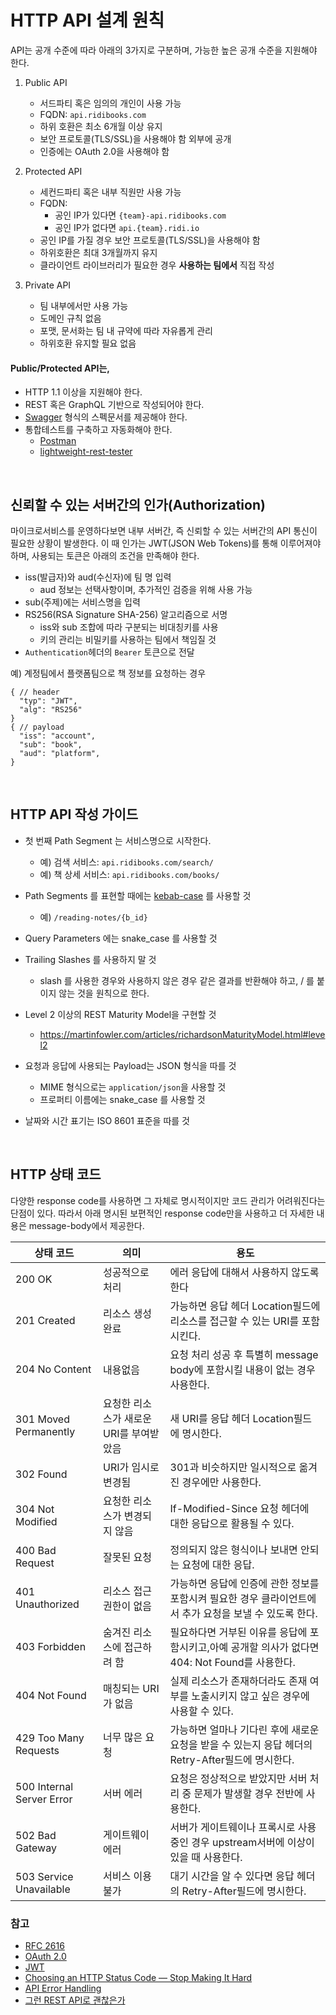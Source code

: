 # HTTP API 설계 원칙

API는 공개 수준에 따라 아래의 3가지로 구분하며, 가능한 높은 공개 수준을 지원해야 한다.

1. Public API

   - 서드파티 혹은 임의의 개인이 사용 가능
   - FQDN: `api.ridibooks.com`
   - 하위 호환은 최소 6개월 이상 유지
   - 보안 프로토콜(TLS/SSL)을 사용해야 함 외부에 공개
   - 인증에는 OAuth 2.0을 사용해야 함

2. Protected API

   - 세컨드파티 혹은 내부 직원만 사용 가능
   - FQDN:
     - 공인 IP가 있다면 `{team}-api.ridibooks.com`
     - 공인 IP가 없다면 `api.{team}.ridi.io`
   - 공인 IP를 가질 경우 보안 프로토콜(TLS/SSL)을 사용해야 함
   - 하위호환은 최대 3개월까지 유지
   - 클라이언트 라이브러리가 필요한 경우 **사용하는 팀에서** 직접 작성

3. Private API

   - 팀 내부에서만 사용 가능
   - 도메인 규칙 없음
   - 포맷, 문서화는 팀 내 규약에 따라 자유롭게 관리
   - 하위호환 유지할 필요 없음



#### Public/Protected API는,

- HTTP 1.1 이상을 지원해야 한다.
- REST 혹은 GraphQL 기반으로 작성되어야 한다.
- [Swagger](https://swagger.io/) 형식의 스펙문서를 제공해야 한다.
- 통합테스트를 구축하고 자동화해야 한다.
   - [Postman](https://www.getpostman.com/)
   - [lightweight-rest-tester](https://github.com/ridibooks/lightweight-rest-tester)


<br>


## 신뢰할 수 있는 서버간의 인가(Authorization)

마이크로서비스를 운영하다보면 내부 서버간, 즉 신뢰할 수 있는 서버간의 API 통신이 필요한 상황이 발생한다.
이 때 인가는 JWT(JSON Web Tokens)를 통해 이루어져야 하며, 사용되는 토큰은 아래의 조건을 만족해야 한다.

- iss(발급자)와 aud(수신자)에 팀 명 입력
  - aud 정보는 선택사항이며, 추가적인 검증을 위해 사용 가능
- sub(주제)에는 서비스명을 입력
- RS256(RSA Signature SHA-256) 알고리즘으로 서명
  - iss와 sub 조합에 따라 구분되는 비대칭키를 사용
  - 키의 관리는 비밀키를 사용하는 팀에서 책임질 것
- `Authentication`헤더의 `Bearer` 토큰으로 전달

예) 계정팀에서 플랫폼팀으로 책 정보를 요청하는 경우
```
{ // header
  "typ": "JWT",
  "alg": "RS256"
}
{ // payload
  "iss": "account",
  "sub": "book",
  "aud": "platform",
}
```


<br>

## HTTP API 작성 가이드

- 첫 번째 Path Segment 는 서비스명으로 시작한다.
   - 예) 검색 서비스: ```api.ridibooks.com/search/```
   - 예) 책 상세 서비스: ```api.ridibooks.com/books/```
 
- Path Segments 를 표현할 때에는 [kebab-case](https://en.wikipedia.org/wiki/Letter_case#Special_case_styles) 를 사용할 것
   - 예) ```/reading-notes/{b_id}```
   
- Query Parameters 에는 snake_case 를 사용할 것
 
- Trailing Slashes 를 사용하지 말 것
   - slash 를 사용한 경우와 사용하지 않은 경우 같은 결과를 반환해야 하고, / 를 붙이지 않는 것을 원칙으로 한다.
   
- Level 2 이상의 REST Maturity Model을 구현할 것
   - https://martinfowler.com/articles/richardsonMaturityModel.html#level2

- 요청과 응답에 사용되는 Payload는 JSON 형식을 따를 것
   - MIME 형식으로는 ```application/json```을 사용할 것
   - 프로퍼티 이름에는 snake_case 를 사용할 것
    
- 날짜와 시간 표기는 ISO 8601 표준을 따를 것


<br>

## HTTP 상태 코드
다양한 response code를 사용하면 그 자체로 명시적이지만 코드 관리가 어려워진다는 단점이 있다.
따라서 아래 명시된 보편적인 response code만을 사용하고 더 자세한 내용은 message-body에서 제공한다.

| 상태 코드                     | 의미                      | 용도                                       |
| ------------------------- | ----------------------- | ---------------------------------------- |
| 200 OK                    | 성공적으로 처리                | 에러 응답에 대해서 사용하지 않도록 한다                   |
| 201 Created               | 리소스 생성 완료               | 가능하면 응답 헤더 Location필드에 리소스를 접근할 수 있는 URI를 포함시킨다. |
| 204 No Content            | 내용없음                    | 요청 처리 성공 후 특별히 message body에 포함시킬 내용이 없는 경우 사용한다. |
| 301 Moved Permanently     | 요청한 리소스가 새로운 URI를 부여받았음 | 새 URI를 응답 헤더 Location필드에 명시한다.           |
| 302 Found                 | URI가 임시로 변경됨            | 301과 비슷하지만 일시적으로 옮겨진 경우에만 사용한다.          |
| 304 Not Modified          | 요청한 리소스가 변경되지 않음        | If-Modified-Since 요청 헤더에 대한 응답으로 활용될 수 있다. |
| 400 Bad Request           | 잘못된 요청                  | 정의되지 않은 형식이나 보내면 안되는 요청에 대한 응답.          |
| 401 Unauthorized          | 리소스 접근 권한이 없음           | 가능하면 응답에 인증에 관한 정보를 포함시켜 필요한 경우 클라이언트에서 추가 요청을 보낼 수 있도록 한다. |
| 403 Forbidden             | 숨겨진 리소스에 접근하려 함         | 필요하다면 거부된 이유를 응답에 포함시키고,아예 공개할 의사가 없다면 404: Not Found를 사용한다. |
| 404 Not Found             | 매칭되는 URI가 없음            | 실제 리소스가 존재하더라도 존재 여부를 노출시키지 않고 싶은 경우에 사용할 수 있다. |
| 429 Too Many Requests     | 너무 많은 요청                | 가능하면 얼마나 기다린 후에 새로운 요청을 받을 수 있는지 응답 헤더의 Retry-After필드에 명시한다. |
| 500 Internal Server Error | 서버 에러                   | 요청은 정상적으로 받았지만 서버 처리 중 문제가 발생할 경우 전반에 사용한다. |
| 502 Bad Gateway           | 게이트웨이 에러                | 서버가 게이트웨이나 프록시로 사용 중인 경우 upstream서버에 이상이 있을 때 사용한다. |
| 503 Service Unavailable   | 서비스 이용 불가               | 대기 시간을 알 수 있다면 응답 헤더의 Retry-After필드에 명시한다. |



### 참고

- [RFC 2616](https://www.w3.org/Protocols/rfc2616/rfc2616.html)
- [OAuth 2.0](https://oauth.net/2/)
- [JWT](https://jwt.io/)
- [Choosing an HTTP Status Code — Stop Making It Hard](http://racksburg.com/choosing-an-http-status-code/)
- [API Error Handling](http://nordicapis.com/best-practices-api-error-handling/)
- [그런 REST API로 괜찮은가](http://tv.naver.com/v/2292653)
